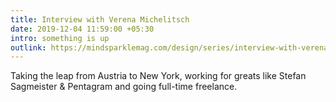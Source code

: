 ```yaml
---
title: Interview with Verena Michelitsch
date: 2019-12-04 11:59:00 +05:30
intro: something is up
outlink: https://mindsparklemag.com/design/series/interview-with-verena-michelitsch/
---
```


Taking the leap from Austria to New York, working for greats like Stefan Sagmeister & Pentagram and going full-time freelance.